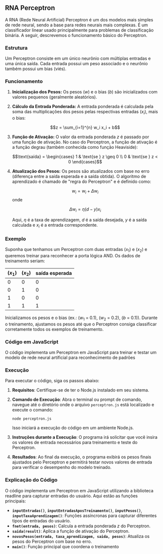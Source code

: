 ## RNA Perceptron

A RNA (Rede Neural Artificial) Perceptron é um dos modelos mais simples de rede neural, sendo a base para redes neurais mais complexas. É um classificador linear usado principalmente para problemas de classificação binária. A seguir, descrevemos o funcionamento básico do Perceptron.

### Estrutura

Um Perceptron consiste em um único neurônio com múltiplas entradas e uma única saída. Cada entrada possui um peso associado e o neurônio também possui um bias (viés).

### Funcionamento

1. **Inicialização dos Pesos:** Os pesos ($w$) e o bias ($b$) são inicializados com valores pequenos (geralmente aleatórios).

2. **Cálculo da Entrada Ponderada:** A entrada ponderada é calculada pela soma das multiplicações dos pesos pelas respectivas entradas $(x_i)$, mais o bias:

    $$z = \sum_{i=1}^{n} w_i x_i + b$$

3. **Função de Ativação:** O valor da entrada ponderada $z$ é passado por uma função de ativação. No caso do Perceptron, a função de ativação é a função degrau (também conhecida como função Heaviside):

    $$\text{saída} = \begin{cases} 
    1 & \text{se } z \geq 0 \\
    0 & \text{se } z < 0 
    \end{cases}$$

4. **Atualização dos Pesos:** Os pesos são atualizados com base no erro (diferença entre a saída esperada e a saída obtida). O algoritmo de aprendizado é chamado de "regra do Perceptron" e é definido como:

    $$w_i = w_i + \Delta w_i$$
    onde

    $$\Delta w_i = \eta (d - y) x_i$$

    Aqui, $\eta$ é a taxa de aprendizagem, $d$ é a saída desejada, $y$ é a saída calculada e $x_i$ é a entrada correspondente.

### Exemplo 

Suponha que tenhamos um Perceptron com duas entradas $(x_1)$ e $(x_2)$ e queremos treinar para reconhecer a porta lógica AND. Os dados de treinamento seriam:

| $(x_1)$ | $(x_2)$ | saída esperada |
|---------|---------|----------------|
| 0       | 0       | 0              |
| 0       | 1       | 0              |
| 1       | 0       | 0              |
| 1       | 1       | 1              |

Inicializamos os pesos e o bias (ex.: ($w_1$ = 0.1), ($w_2$ = 0.2), ($b$ = 0.1)). Durante o treinamento, ajustamos os pesos até que o Perceptron consiga classificar corretamente todos os exemplos de treinamento.

### Código em JavaScript

O código implementa um Perceptron em JavaScript para treinar e testar um modelo de rede neural artificial para reconhecimento de padrões

### Execução

Para executar o código, siga os passos abaixo:

1. **Requisitos**: Certifique-se de ter o Node.js instalado em seu sistema.
   
2. **Comando de Execução**: Abra o terminal ou prompt de comando, navegue até o diretório onde o arquivo `perceptron.js` está localizado e execute o comando:

   ```
   node perceptron.js
   ```

   Isso iniciará a execução do código em um ambiente Node.js.

3. **Instruções durante a Execução**: O programa irá solicitar que você insira os valores de entrada necessários para treinamento e teste do Perceptron.

4. **Resultados**: Ao final da execução, o programa exibirá os pesos finais ajustados pelo Perceptron e permitirá testar novos valores de entrada para verificar o desempenho do modelo treinado.

### Explicação do Código

O código implementa um Perceptron em JavaScript utilizando a biblioteca readline para capturar entradas do usuário. Aqui estão as funções principais:

- **`inputEntradas()`**, **`inputEntradasAposTreinamento()`**, **`inputPesos()`**, **`inputTaxaAprendizagem()`**: Funções assíncronas para capturar diferentes tipos de entradas do usuário.
- **`fnet(entrada, pesos)`**: Calcula a entrada ponderada $z$ do Perceptron.
- **`saida(result)`**: Aplica a função de ativação do Perceptron.
- **`novosPesos(entrada, taxa_aprendizagem, saida, pesos)`**: Atualiza os pesos do Perceptron com base no erro.
- **`main()`**: Função principal que coordena o treinamento